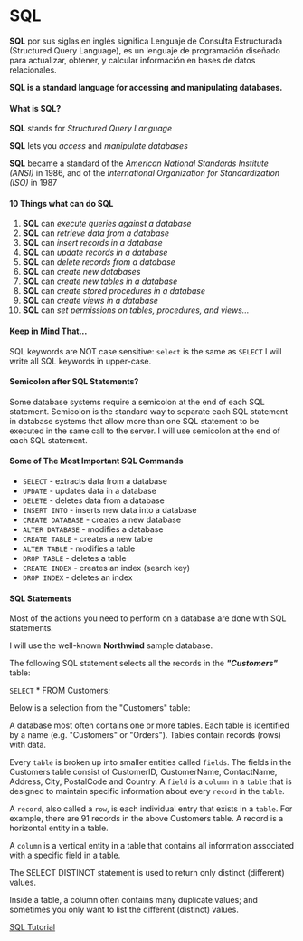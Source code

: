 # SQL

**SQL** por sus siglas en inglés significa Lenguaje de Consulta Estructurada (Structured Query Language), es un lenguaje de programación diseñado para actualizar, obtener, y calcular información en bases de datos relacionales.

**SQL is a standard language for accessing and manipulating databases.**

#### What is SQL?
**SQL** stands for _Structured Query Language_ 

**SQL** lets you _access_ and _manipulate databases_

**SQL** became a standard of the _American National Standards Institute (ANSI)_ in 1986, and of the _International Organization for Standardization (ISO)_ in 1987

#### 10 Things what can do SQL

1.  **SQL** can _execute queries against a database_
2.  **SQL** can _retrieve data from a database_
3.  **SQL** can _insert records in a database_
4.  **SQL** can _update records in a database_
5.  **SQL** can _delete records from a database_
6.  **SQL** can _create new databases_
7.  **SQL** can _create new tables in a database_
8.  **SQL** can _create stored procedures in a database_
9.  **SQL** can _create views in a database_
10. **SQL** can _set permissions on tables, procedures, and views..._


#### Keep in Mind That...
SQL keywords are NOT case sensitive: `select` is the same as `SELECT`
I will write all SQL keywords in upper-case.

#### Semicolon after SQL Statements?
Some database systems require a semicolon at the end of each SQL statement.
Semicolon is the standard way to separate each SQL statement in database systems that allow more than one SQL statement to be executed in the same call to the server.
I will use semicolon at the end of each SQL statement.

#### Some of The Most Important SQL Commands

+ `SELECT` - extracts data from a database
+ `UPDATE` - updates data in a database
+ `DELETE` - deletes data from a database
+ `INSERT INTO` - inserts new data into a database
+ `CREATE DATABASE` - creates a new database
+ `ALTER DATABASE` - modifies a database
+ `CREATE TABLE` - creates a new table
+ `ALTER TABLE` - modifies a table
+ `DROP TABLE` - deletes a table
+ `CREATE INDEX` - creates an index (search key)
+ `DROP INDEX` - deletes an index

#### SQL Statements
Most of the actions you need to perform on a database are done with SQL statements.

I will use the well-known **Northwind** sample database.

The following SQL statement selects all the records in the ***"Customers"*** table:

`SELECT` * FROM Customers;

Below is a selection from the "Customers" table:

A database most often contains one or more tables. Each table is identified by a name (e.g. "Customers" or "Orders"). Tables contain records (rows) with data.



Every `table` is broken up into smaller entities called `fields`. 
The fields in the Customers table consist of CustomerID, CustomerName, ContactName, Address, City, PostalCode and Country. 
A `field` is a `column` in a `table` that is designed to maintain specific information about every `record` in the `table`.

A `record`, also called a `row`, is each individual entry that exists in a `table`. For example, there are 91 records in the above Customers table. A record is a horizontal entity in a table.

A `column` is a vertical entity in a table that contains all information associated with a specific field in a table.

The SELECT DISTINCT statement is used to return only distinct (different) values.

Inside a table, a column often contains many duplicate values; and sometimes you only want to list the different (distinct) values.


[SQL Tutorial](https://www.w3schools.com/sql/default.asp, 'SQL Tutorial')
